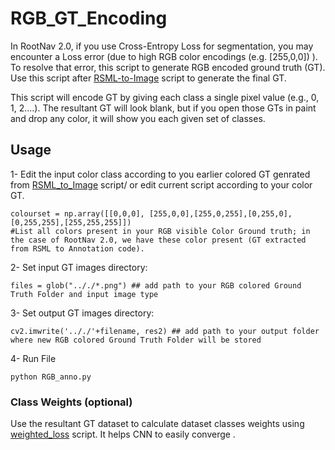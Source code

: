 # RGB_GT_Encoding

In RootNav 2.0, if you use Cross-Entropy Loss for segmentation, you may encounter a Loss error (due to high RGB color encodings (e.g. [255,0,0]) ). To resolve that error, this script to generate RGB encoded ground truth (GT). Use this script after [RSML-to-Image](https://github.com/robail-yasrab/RSML-to-Image) script to generate the final GT. 

This script will encode GT by giving each class a single pixel value (e.g., 0, 1, 2....). The resultant GT will look blank, but if you open those GTs in paint and drop any color, it will show you each given set of classes. 


## Usage
1- Edit the input color class according to you earlier colored GT genrated from [RSML_to_Image](https://github.com/robail-yasrab/RSML-to-Image.git) script/ or edit current script according to your color GT. 
```
colourset = np.array([[0,0,0], [255,0,0],[255,0,255],[0,255,0], [0,255,255],[255,255,255]])  
#List all colors present in your RGB visible Color Ground truth; in the case of RootNav 2.0, we have these color present (GT extracted from RSML to Annotation code). 
```
2- Set input GT images directory: 
```
files = glob(".././*.png") ## add path to your RGB colored Ground Truth Folder and input image type 
```
3- Set output GT images directory: 
```
cv2.imwrite('.././'+filename, res2) ## add path to your output folder where new RGB colored Ground Truth Folder will be stored
```
4- Run File 
```
python RGB_anno.py
```

### Class Weights  (optional)
Use the resultant GT dataset to calculate dataset classes weights using [weighted_loss](https://github.com/robail-yasrab/dataset_weights) script. It helps CNN to easily converge .  
